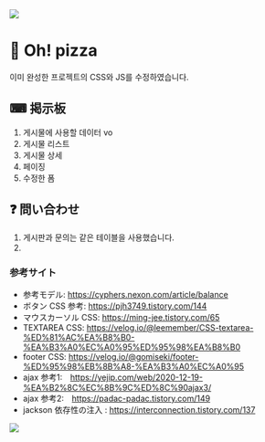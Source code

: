 <img src="https://capsule-render.vercel.app/api?type=waving&color=f08080&height=200&section=header&text=Oh!%pizza%&fontSize=40&animation=fadeIn&fontAlign=84&fontAlignY=36" />

# 🍕 Oh! pizza

  이미 완성한 프로젝트의 CSS와 JS를 수정하였습니다.

## ⌨ 掲示板  
  
  1. 게시물에 사용할 데이터 vo
  2. 게시물 리스트
  3. 게시물 상세
  4. 페이징
  5. 수정한 폼

## ❓ 問い合わせ

  1. 게시판과 문의는 같은 테이블을 사용했습니다.
  2. 
  

### 参考サイト

- 参考モデル: https://cyphers.nexon.com/article/balance
- ボタン CSS 参考: https://pjh3749.tistory.com/144
- マウスカーソル CSS: https://ming-jee.tistory.com/65
- TEXTAREA CSS: https://velog.io/@leemember/CSS-textarea-%ED%81%AC%EA%B8%B0-%EA%B3%A0%EC%A0%95%ED%95%98%EA%B8%B0
- footer CSS: https://velog.io/@gomiseki/footer-%ED%95%98%EB%8B%A8-%EA%B3%A0%EC%A0%95
- ajax 参考1:　https://yejip.com/web/2020-12-19-%EA%B2%8C%EC%8B%9C%ED%8C%90ajax3/
- ajax 参考2:　https://padac-padac.tistory.com/149
- jackson 依存性の注入 : https://interconnection.tistory.com/137
<img src="https://capsule-render.vercel.app/api?type=waving&color=f08080&height=200&section=footer&20render&fontSize=90" />
